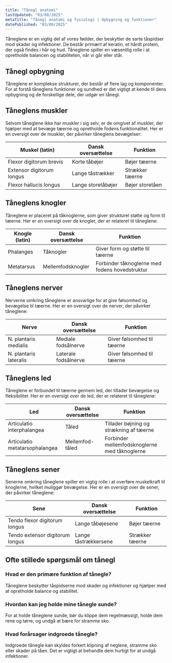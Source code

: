 ```yaml
---
title: "Tånegl anatomi"
lastUpdated: "03/08/2025"
metaTitle: "Tånegl anatomi og fysiologi | Opbygning og funktioner"
datePublished: "03/08/2025"
---
```


Tåneglene er en vigtig del af vores fødder, der beskytter de sarte tåspidser mod skader og infektioner. De består primært af keratin, et hårdt protein, der også findes i hår og hud. Tåneglene spiller en væsentlig rolle i at opretholde balancen og stabiliteten, når vi går eller står.

## Tånegl opbygning

Tåneglene er komplekse strukturer, der består af flere lag og komponenter. For at forstå tåneglens funktioner og sundhed er det vigtigt at kende til dens opbygning og de forskellige dele, der udgør en tånegl.

## Tåneglens muskler

Selvom tåneglene ikke har muskler i sig selv, er de omgivet af muskler, der hjælper med at bevæge tæerne og opretholde fodens funktionalitet. Her er en oversigt over de muskler, der påvirker tåneglens bevægelser:

| Muskel (latin) | Dansk oversættelse | Funktion |
|----------------|---------------------|----------|
| Flexor digitorum brevis | Korte tåbøjer | Bøjer tæerne |
| Extensor digitorum longus | Lange tåstrækker | Strækker tæerne |
| Flexor hallucis longus | Lange storetåbøjer | Bøjer storetåen |

## Tåneglens knogler

Tåneglene er placeret på tåknoglerne, som giver strukturel støtte og form til tæerne. Her er en oversigt over de knogler, der er relateret til tåneglene:

| Knogle (latin) | Dansk oversættelse | Funktion |
|----------------|---------------------|----------|
| Phalanges | Tåknogler | Giver form og støtte til tæerne |
| Metatarsus | Mellemfodsknogler | Forbinder tåknoglerne med fodens hovedstruktur |

## Tåneglens nerver

Nerverne omkring tåneglene er ansvarlige for at give følsomhed og bevægelse til tæerne. Her er en oversigt over de nerver, der påvirker tåneglene:

| Nerve | Dansk oversættelse | Funktion |
|-------|---------------------|----------|
| N. plantaris medialis | Mediale fodsålnerve | Giver følsomhed til tæerne |
| N. plantaris lateralis | Laterale fodsålnerve | Giver følsomhed til tæerne |

## Tåneglens led

Tåneglene er forbundet til tæerne gennem led, der tillader bevægelse og fleksibilitet. Her er en oversigt over de led, der er relateret til tåneglene:

| Led | Dansk oversættelse | Funktion |
|-----|---------------------|----------|
| Articulatio interphalangea | Tåled | Tillader bøjning og strækning af tæerne |
| Articulatio metatarsophalangea | Mellemfod-tåled | Forbinder mellemfodsknoglerne med tåknoglerne |

## Tåneglens sener

Senerne omkring tåneglene spiller en vigtig rolle i at overføre muskelkraft til knoglerne, hvilket muliggør bevægelse. Her er en oversigt over de sener, der påvirker tåneglene:

| Sene | Dansk oversættelse | Funktion |
|------|---------------------|----------|
| Tendo flexor digitorum longus | Lange tåbøjesene | Bøjer tæerne |
| Tendo extensor digitorum longus | Lange tåstrækkersene | Strækker tæerne |

## Ofte stillede spørgsmål om tånegl

### Hvad er den primære funktion af tånegle?

Tåneglene beskytter tåspidserne mod skader og infektioner og hjælper med at opretholde balance og stabilitet.

### Hvordan kan jeg holde mine tånegle sunde?

For at holde tåneglene sunde, bør du klippe dem regelmæssigt, holde dem rene og tørre, og undgå at bære for stramme sko.

### Hvad forårsager indgroede tånegle?

Indgroede tånegle kan skyldes forkert klipning af neglene, stramme sko eller skader på tåen. Det er vigtigt at behandle dem hurtigt for at undgå infektioner.